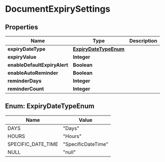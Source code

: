 

# DocumentExpirySettings


## Properties

| Name | Type | Description | Notes |
|------------ | ------------- | ------------- | -------------|
|**expiryDateType** | [**ExpiryDateTypeEnum**](#ExpiryDateTypeEnum) |  |  [optional] |
|**expiryValue** | **Integer** |  |  [optional] |
|**enableDefaultExpiryAlert** | **Boolean** |  |  [optional] |
|**enableAutoReminder** | **Boolean** |  |  [optional] |
|**reminderDays** | **Integer** |  |  [optional] |
|**reminderCount** | **Integer** |  |  [optional] |



## Enum: ExpiryDateTypeEnum

| Name | Value |
|---- | -----|
| DAYS | &quot;Days&quot; |
| HOURS | &quot;Hours&quot; |
| SPECIFIC_DATE_TIME | &quot;SpecificDateTime&quot; |
| NULL | &quot;null&quot; |



